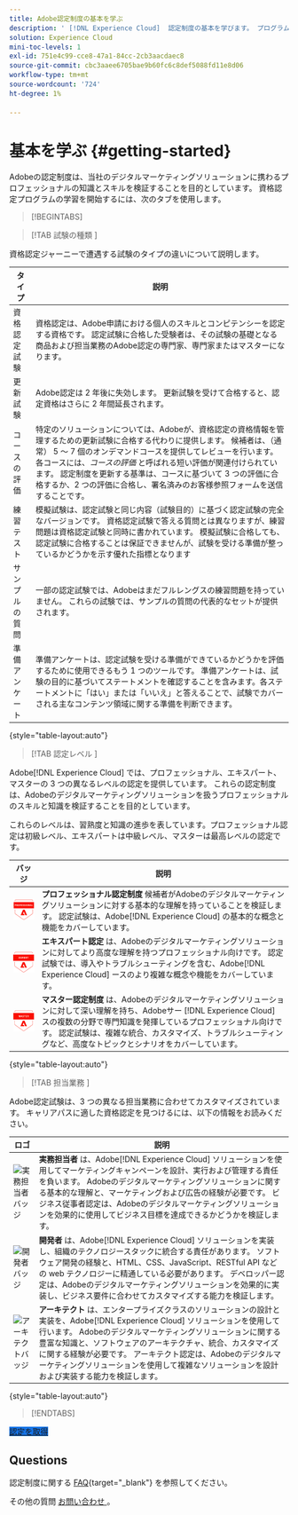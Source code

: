 ```yaml
---
title: Adobe認定制度の基本を学ぶ
description: ' [!DNL Experience Cloud]  認定制度の基本を学びます。 プログラムとこの web サイトについて説明します。'
solution: Experience Cloud
mini-toc-levels: 1
exl-id: 751e4c99-cce8-47a1-84cc-2cb3aacdaec8
source-git-commit: cbc3aaee6705bae9b60fc6c8def5088fd11e8d06
workflow-type: tm+mt
source-wordcount: '724'
ht-degree: 1%

---
```


# 基本を学ぶ {#getting-started}

Adobeの認定制度は、当社のデジタルマーケティングソリューションに携わるプロフェッショナルの知識とスキルを検証することを目的としています。 資格認定プログラムの学習を開始するには、次のタブを使用します。

>[!BEGINTABS]

>[!TAB  試験の種類 ]

資格認定ジャーニーで遭遇する試験のタイプの違いについて説明します。

| タイプ | 説明 |
| ------- | ------- |
| 資格認定試験 | 資格認定は、Adobe申請における個人のスキルとコンピテンシーを認定する資格です。 認定試験に合格した受験者は、その試験の基礎となる商品および担当業務のAdobe認定の専門家、専門家またはマスターになります。 |
| 更新試験 | Adobe認定は 2 年後に失効します。 更新試験を受けて合格すると、認定資格はさらに 2 年間延長されます。 |
| コースの評価 | 特定のソリューションについては、Adobeが、資格認定の資格情報を管理するための更新試験に合格する代わりに提供します。 候補者は、（通常） 5 ～ 7 個のオンデマンドコースを提供してレビューを行います。 各コースには、_コースの評価_ と呼ばれる短い評価が関連付けられています。 認定制度を更新する基準は、コースに基づいて 3 つの評価に合格するか、2 つの評価に合格し、署名済みのお客様参照フォームを送信することです。 |
| 練習テスト | 模擬試験は、認定試験と同じ内容（試験目的）に基づく認定試験の完全なバージョンです。 資格認定試験で答える質問とは異なりますが、練習問題は資格認定試験と同時に書かれています。 模擬試験に合格しても、認定試験に合格することは保証できませんが、試験を受ける準備が整っているかどうかを示す優れた指標となります |
| サンプルの質問 | 一部の認定試験では、Adobeはまだフルレングスの練習問題を持っていません。 これらの試験では、サンプルの質問の代表的なセットが提供されます。 |
| 準備アンケート | 準備アンケートは、認定試験を受ける準備ができているかどうかを評価するために使用できるもう 1 つのツールです。 準備アンケートは、試験の目的に基づいてステートメントを確認することを含みます。各ステートメントに「はい」または「いいえ」と答えることで、試験でカバーされる主なコンテンツ領域に関する準備を判断できます。 |

{style="table-layout:auto"}

>[!TAB  認定レベル ]

Adobe[!DNL Experience Cloud] では、プロフェッショナル、エキスパート、マスターの 3 つの異なるレベルの認定を提供しています。 これらの認定制度は、Adobeのデジタルマーケティングソリューションを扱うプロフェッショナルのスキルと知識を検証することを目的としています。

これらのレベルは、習熟度と知識の進歩を表しています。プロフェッショナル認定は初級レベル、エキスパートは中級レベル、マスターは最高レベルの認定です。

| バッジ | 説明 |
| ------- | ------- |
| ![Professional バッジ ](/help/certifications/assets/professional-badge-Xsmall.png) | **プロフェッショナル認定制度** 候補者がAdobeのデジタルマーケティングソリューションに対する基本的な理解を持っていることを検証します。 認定試験は、Adobe[!DNL Experience Cloud] の基本的な概念と機能をカバーしています。 |
| ![ エキスパートバッジ ](/help/certifications/assets/expert-badge-Xsmall.png) | **エキスパート認定** は、Adobeのデジタルマーケティングソリューションに対してより高度な理解を持つプロフェッショナル向けです。 認定試験では、導入やトラブルシューティングを含む、Adobe[!DNL Experience Cloud] ースのより複雑な概念や機能をカバーしています。 |
| ![マスターバッジ ](/help/certifications/assets/master-badge-Xsmall.png) | **マスター認定制度** は、Adobeのデジタルマーケティングソリューションに対して深い理解を持ち、Adobeサー [!DNL Experience Cloud] スの複数の分野で専門知識を発揮しているプロフェッショナル向けです。 認定試験は、複雑な統合、カスタマイズ、トラブルシューティングなど、高度なトピックとシナリオをカバーしています。 |

{style="table-layout:auto"}

>[!TAB  担当業務 ]

Adobe認定試験は、3 つの異なる担当業務に合わせてカスタマイズされています。 キャリアパスに適した資格認定を見つけるには、以下の情報をお読みください。

| ロゴ | 説明 |
| ------- | ------- |
| ![ 実務担当者バッジ ](/help/certifications/assets/business_practitioner_blk_small.png) | **実務担当者** は、Adobe[!DNL Experience Cloud] ソリューションを使用してマーケティングキャンペーンを設計、実行および管理する責任を負います。 Adobeのデジタルマーケティングソリューションに関する基本的な理解と、マーケティングおよび広告の経験が必要です。 ビジネス従事者認定は、Adobeのデジタルマーケティングソリューションを効果的に使用してビジネス目標を達成できるかどうかを検証します。 |
| ![ 開発者バッジ ](/help/certifications/assets/developer_blk_small.png) | **開発者** は、Adobe[!DNL Experience Cloud] ソリューションを実装し、組織のテクノロジースタックに統合する責任があります。 ソフトウェア開発の経験と、HTML、CSS、JavaScript、RESTful API などの web テクノロジーに精通している必要があります。 デベロッパー認定は、Adobeのデジタルマーケティングソリューションを効果的に実装し、ビジネス要件に合わせてカスタマイズする能力を検証します。 |
| ![ アーキテクトバッジ ](/help/certifications/assets/architect_blk_small.png) | **アーキテクト** は、エンタープライズクラスのソリューションの設計と実装を、Adobe[!DNL Experience Cloud] ソリューションを使用して行います。 Adobeのデジタルマーケティングソリューションに関する豊富な知識と、ソフトウェアのアーキテクチャ、統合、カスタマイズに関する経験が必要です。 アーキテクト認定は、Adobeのデジタルマーケティングソリューションを使用して複雑なソリューションを設計および実装する能力を検証します。 |

{style="table-layout:auto"}

<!--

>[!TAB Certification journey]

The Certification Journey Guide is a comprehensive tool designed to provide you with all the information you need to prepare for a certification exam. The guide is divided into three main sections: Get Ready, Get Prepped, and Get Certified.

| Sections | Description |
| ------- | ------- |
|**Get Ready** | Intended to give an overview of the exam, including information about the intended audience, exam details, readiness self-assessment, exam objectives, and scope. This section helps you understand the exam and what you can expect when taking it. The readiness self-assessment is particularly helpful, as it allows you to determine your current level of knowledge and identify areas where you may need to focus your study efforts. |
| **Get Prepped** | Is where you can find training and resources to help you prepare for the exam. This section includes information about and links to study materials and training courses. |
| **Get Certified** | Offers valuable information on how to register for the certification exam, including details about the registration process and available payment methods. In addition, this section also provides a clear overview of the exam process. Look to this section for helpful resources, such as a link to the Adobe Certification Prep Portal for exams that offer practice tests, as well as links to register for certification exams. |

{style="table-layout:auto"}

-->

>[!ENDTABS]

<a href="https://experienceleague.adobe.com/docs/certification/certification/how-to-get-certified.html" target="_blank" class="spectrum-Button spectrum-Button--fill spectrum-Button--accent spectrum-Button--sizeM is-margin-bottom-big-big at-element-click-tracking" style="background-color:#1473E6">

<span class="spectrum-Button-label has-no-wrap">
   認定を取得
</span>
</a>

## Questions

認定制度に関する [FAQ](https://experienceleague.adobe.com/docs/certification/certification/faq.html){target="_blank"} を参照してください。

その他の質問 [ お問い合わせ ](mailto:certif@adobe.com)。

